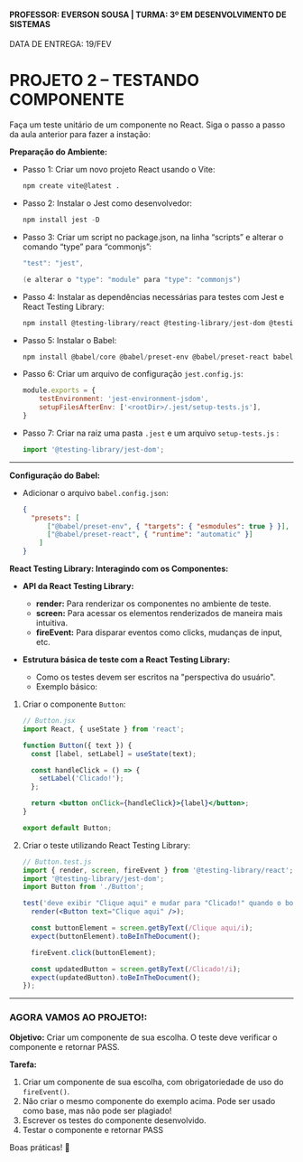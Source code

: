 #### PROFESSOR: EVERSON SOUSA | TURMA: 3º EM DESENVOLVIMENTO DE SISTEMAS

DATA DE ENTREGA: 19/FEV
# PROJETO 2 – TESTANDO COMPONENTE

Faça um teste unitário de um componente no React. Siga o passo a passo da aula anterior para fazer a instação:

**Preparação do Ambiente:**

- Passo 1: Criar um novo projeto React usando o Vite:
    
    ```bash
    npm create vite@latest .
    
    ```
    
- Passo 2: Instalar o Jest como desenvolvedor:
    
    ```powershell
    npm install jest -D
    ```
    
- Passo 3: Criar um script no package.json, na linha “scripts” e alterar o comando “type” para “commonjs”:
    
    ```powershell
    "test": "jest",
    
    (e alterar o "type": "module" para "type": "commonjs")
    ```
    
- Passo 4: Instalar as dependências necessárias para testes com Jest e React Testing Library:
    
    ```powershell
    npm install @testing-library/react @testing-library/jest-dom @testing-library/user-event -D
    ```
    
- Passo 5: Instalar o Babel:
    
    ```powershell
    npm install @babel/core @babel/preset-env @babel/preset-react babel-jest identity-obj-proxy jest-environment-jsdom -D
    ```
    
- Passo 6: Criar um arquivo de configuração `jest.config.js`:
    
    ```jsx
    module.exports = {
    	testEnvironment: 'jest-environment-jsdom',
    	setupFilesAfterEnv: ['<rootDir>/.jest/setup-tests.js'],
    }
    
    ```
    
- Passo 7: Criar na raiz uma pasta `.jest` e um arquivo `setup-tests.js` :
    
    ```jsx
    import '@testing-library/jest-dom';
    
    ```
    

---

**Configuração do Babel:**

- Adicionar o arquivo `babel.config.json`:
    
    ```json
    {
      "presets": [
    	  ["@babel/preset-env", { "targets": { "esmodules": true } }], 
    	  ["@babel/preset-react", { "runtime": "automatic" }]
    	]
    }
    
    ```
    

**React Testing Library: Interagindo com os Componentes:**

- **API da React Testing Library:**
    - **render:** Para renderizar os componentes no ambiente de teste.
    - **screen:** Para acessar os elementos renderizados de maneira mais intuitiva.
    - **fireEvent:** Para disparar eventos como clicks, mudanças de input, etc.

- **Estrutura básica de teste com a React Testing Library:**
    - Como os testes devem ser escritos na "perspectiva do usuário".
    - Exemplo básico:

1. Criar o componente `Button`:
    
    ```jsx
    // Button.jsx
    import React, { useState } from 'react';
    
    function Button({ text }) {
      const [label, setLabel] = useState(text);
    
      const handleClick = () => {
        setLabel('Clicado!');
      };
    
      return <button onClick={handleClick}>{label}</button>;
    }
    
    export default Button;
    
    ```
    
2. Criar o teste utilizando React Testing Library:
    
    ```jsx
    // Button.test.js
    import { render, screen, fireEvent } from '@testing-library/react';
    import '@testing-library/jest-dom';
    import Button from './Button';
    
    test('deve exibir "Clique aqui" e mudar para "Clicado!" quando o botão for clicado', () => {
      render(<Button text="Clique aqui" />);
    
      const buttonElement = screen.getByText(/Clique aqui/i);
      expect(buttonElement).toBeInTheDocument();
    
      fireEvent.click(buttonElement);
    
      const updatedButton = screen.getByText(/Clicado!/i);
      expect(updatedButton).toBeInTheDocument();
    });
    ```

---

### **AGORA VAMOS AO PROJETO!:**

**Objetivo:** Criar um componente de sua escolha. O teste deve verificar o componente e retornar PASS.

**Tarefa:**

1. Criar um componente de sua escolha, com obrigatoriedade de uso do `fireEvent()`.
2. Não criar o mesmo componente do exemplo acima. Pode ser usado como base, mas não pode ser plagiado!
3. Escrever os testes do componente desenvolvido.
4. Testar o componente e retornar PASS

Boas práticas! :call_me_hand: